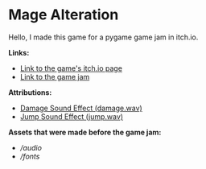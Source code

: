 # Mage Alteration

Hello, I made this game for a pygame game jam in itch.io.

**Links:**

- [Link to the game's itch.io page](https://dragonwf.itch.io/mage-alteration)
- [Link to the game jam](https://itch.io/jam/pygame-new-years-jam)

**Attributions:**

- [Damage Sound Effect (damage.wav)]()
- [Jump Sound Effect (jump.wav)]()

**Assets that were made before the game jam:**

- _/audio_
- _/fonts_
